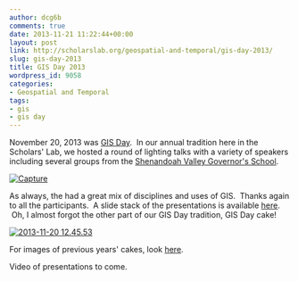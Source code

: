 ```yaml
---
author: dcg6b
comments: true
date: 2013-11-21 11:22:44+00:00
layout: post
link: http://scholarslab.org/geospatial-and-temporal/gis-day-2013/
slug: gis-day-2013
title: GIS Day 2013
wordpress_id: 9058
categories:
- Geospatial and Temporal
tags:
- gis
- gis day
---
```


November 20, 2013 was [GIS Day](http://gisday.com/).  In our annual tradition here in the Scholars' Lab, we hosted a round of lighting talks with a variety of speakers including several groups from the [Shenandoah Valley Governor's School](http://svgsstudentnews.wordpress.com/).

[![Capture](http://www.scholarslab.org/wp-content/uploads/2013/11/Capture-793x1024.png)](http://www.scholarslab.org/wp-content/uploads/2013/11/Capture.png)



As always, the had a great mix of disciplines and uses of GIS.  Thanks again to all the participants.  A slide stack of the presentations is available [here](http://teaching.scholarslab.org/courses/2013_GIS_Day/Scholars_Lab_GIS_Day_2013_Presentations.pdf).  Oh, I almost forgot the other part of our GIS Day tradition, GIS Day cake!

[![2013-11-20 12.45.53](http://www.scholarslab.org/wp-content/uploads/2013/11/2013-11-20-12.45.53-1024x768.jpg)](http://www.scholarslab.org/wp-content/uploads/2013/11/2013-11-20-12.45.53.jpg)



For images of previous years' cakes, look [here](http://www.scholarslab.org/announcements/the-mappy-goodness-that-is-gis-day-in-the-scholars-lab/).

Video of presentations to come.

